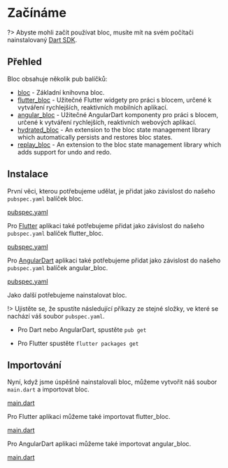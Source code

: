 # Začínáme

?> Abyste mohli začít používat bloc, musíte mít na svém počítači nainstalovaný [Dart SDK](https://dart.dev/get-dart).

## Přehled

Bloc obsahuje několik pub balíčků:

- [bloc](https://pub.dev/packages/true_bloc) - Základní knihovna bloc.
- [flutter_bloc](https://pub.dev/packages/flutter_bloc) - Užitečné Flutter widgety pro práci s blocem, určené k vytváření rychlejších, reaktivních mobilních aplikací.
- [angular_bloc](https://pub.dev/packages/angular_bloc) - Užitečné AngularDart komponenty pro práci s blocem, určené k vytváření rychlejších, reaktivních webových aplikací.
- [hydrated_bloc](https://pub.dev/packages/hydrated_bloc) - An extension to the bloc state management library which automatically persists and restores bloc states.
- [replay_bloc](https://pub.dev/packages/replay_bloc) - An extension to the bloc state management library which adds support for undo and redo.

## Instalace

První věci, kterou potřebujeme udělat, je přidat jako závislost do našeho `pubspec.yaml` balíček bloc.

[pubspec.yaml](../_snippets/getting_started/bloc_pubspec.yaml.md ':include')

Pro [Flutter](https://flutter.dev/) aplikaci také potřebujeme přidat jako závislost do našeho `pubspec.yaml` balíček flutter_bloc.

[pubspec.yaml](../_snippets/getting_started/flutter_bloc_pubspec.yaml.md ':include')

Pro [AngularDart](https://angulardart.dev/) aplikaci také potřebujeme přidat jako závislost do našeho `pubspec.yaml` balíček angular_bloc.

[pubspec.yaml](../_snippets/getting_started/angular_bloc_pubspec.yaml.md ':include')

Jako další potřebujeme nainstalovat bloc.

!> Ujistěte se, že spustíte následující příkazy ze stejné složky, ve které se nachází váš soubor `pubspec.yaml`.

- Pro Dart nebo AngularDart, spustěte `pub get`

- Pro Flutter spustěte `flutter packages get`

## Importování

Nyní, když jsme úspěšně nainstalovali bloc, můžeme vytvořit náš soubor `main.dart` a importovat bloc.

[main.dart](../_snippets/getting_started/bloc_main.dart.md ':include')

Pro Flutter aplikaci můžeme také importovat flutter_bloc.

[main.dart](../_snippets/getting_started/flutter_bloc_main.dart.md ':include')

Pro AngularDart aplikaci můžeme také importovat angular_bloc.

[main.dart](../_snippets/getting_started/angular_bloc_main.dart.md ':include')
